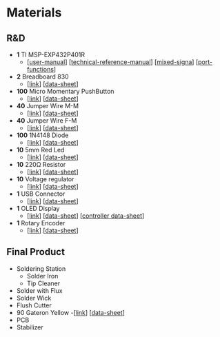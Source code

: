 # Materials

## R&D
- **1** TI MSP-EXP432P401R
    - [[user-manual](https://didatticaonline.unitn.it/dol/pluginfile.php/1878276/mod_resource/content/0/slau597f.pdf)] [[technical-reference-manual](https://didatticaonline.unitn.it/dol/pluginfile.php/1878275/mod_resource/content/0/slau356i.pdf)] [[mixed-signa](https://didatticaonline.unitn.it/dol/pluginfile.php/1878274/mod_resource/content/0/msp432p401r.pdf)] [[port-functions](https://didatticaonline.unitn.it/dol/pluginfile.php/1869662/mod_resource/content/0/Lecture-6a.pdf)]
- **2** Breadboard 830
    - [[link](https://it.rs-online.com/web/p/breadboard/2153175)] [[data-sheet](/datasheets/Kitronik-PBU202.pdf)]
- **100** Micro Momentary PushButton
    - [[link](https://www.amazon.it/Youmile-6x6x5mm-Momentaneo-pulsante-tattile/dp/B07XWYHPZH)] [[data-sheet](N.A,)]
- **40** Jumper Wire M-M
    - [[link](https://it.rs-online.com/web/p/ponticelli-per-breadboard/2048241)] [[data-sheet](/datasheets/jumper-wire.pdf)]
- **40** Jumper Wire F-M
    - [[link](https://it.rs-online.com/web/p/ponticelli-per-breadboard/2048243)] [[data-sheet](/datasheets/jumper-wire.pdf)]
- **100** 1N4148 Diode
    - [[link](https://it.rs-online.com/web/p/diodi-schottky-e-rettificatori/1867593)] [[data-sheet](/datasheets/1N4148.pdf)]
- **10** 5mm Red Led
    - [[link](https://it.rs-online.com/web/p/led/2285821)] [[data-sheet](/datasheets/led.pdf)]
- **10** 220Ω Resistor
    - [[link](https://it.rs-online.com/web/p/resistenze-a-foro-passante/7077612?gb=s)] [[data-sheet](/datasheets/220Ω-resistor.pdf)]
- **10** Voltage regulator
    - [[link](https://it.rs-online.com/web/p/regolatori-di-tensione/6869767)] [[data-sheet](/datasheets/LD1117.pdf)]
- **1** USB Connector
    - [[link](https://it.rs-online.com/web/p/accessori-per-strumenti-di-sviluppo/0429307)] [[data-sheet](./datasheets/TTL-232R-3V3.pdf)]
- **1** OLED Display
    - [[link](https://it.rs-online.com/web/p/display-oled/2543581)] [[data-sheet](./datasheets/oled-display.pdf)] [[controller data-sheet](./datasheets/oled-display-controller.pdf)]
- **1** Rotary Encoder
    - [[link](https://it.rs-online.com/web/p/encoder-meccanici-rotativi/7377767)] [[data-sheet](./datasheets/rotary-encoder.pdf)]

## Final Product
- Soldering Station
    - Solder Iron
    - Tip Cleaner
- Solder with Flux
- Solder Wick
- Flush Cutter
- 90 Gateron Yellow
    -[[link](https://www.gateron.co/products/gateron-switch-set?variant=40017397514329)] [[data-sheet](/datasheets/gateron-yellow.pdf)]
- PCB
- Stabilizer
